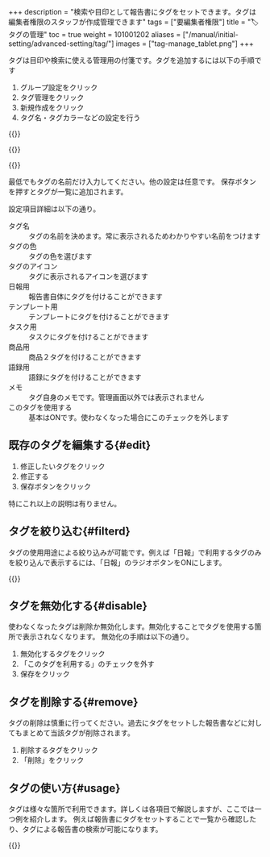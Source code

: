 +++
description = "検索や目印として報告書にタグをセットできます。タグは編集者権限のスタッフが作成管理できます"
tags = ["要編集者権限"]
title = "🏷タグの管理"
toc = true
weight = 101001202
aliases = ["/manual/initial-setting/advanced-setting/tag/"]
images = ["tag-manage_tablet.png"]
+++

タグは目印や検索に使える管理用の付箋です。タグを追加するには以下の手順です

1. グループ設定をクリック
1. タグ管理をクリック
1. 新規作成をクリック
1. タグ名・タグカラーなどの設定を行う

{{<appscreen filename="tag-add1" title="タグの管理画面|タグの編集には編集者の権限が必要です">}}

{{<nextArrow>}}

{{<appscreen filename="tag-make" title="タグを新規追加する。タグ名、タグの色、アイコンなどを指定して独自のタグを作成できます。タグは報告書に貼り付けることができます。">}}

最低でもタグの名前だけ入力してください。他の設定は任意です。
保存ボタンを押すとタグが一覧に追加されます。  

設定項目詳細は以下の通り。
<dl class="basic">
<dt>タグ名</dt>
<dd>タグの名前を決めます。常に表示されるためわかりやすい名前をつけます</dd>
<dt>タグの色</dt>
<dd>タグの色を選びます</dd>
<dt>タグのアイコン</dt>
<dd>タグに表示されるアイコンを選びます</dd>
<dt>日報用</dt>
<dd>報告書自体にタグを付けることができます</dd>
<dt>テンプレート用</dt>
<dd>テンプレートにタグを付けることができます</dd>
<dt>タスク用</dt>
<dd>タスクにタグを付けることができます</dd>
<dt>商品用</dt>
<dd>商品２タグを付けることができます</dd>
<dt>語録用</dt>
<dd>語録にタグを付けることができます</dd>
<dt>メモ</dt>
<dd>タグ自身のメモです。管理画面以外では表示されません</dd>
<dt>このタグを使用する</dt>
<dd>基本はONです。使わなくなった場合にこのチェックを外します</dd>
</dl>

## 既存のタグを編集する{#edit}

1. 修正したいタグをクリック
1. 修正する
1. 保存ボタンをクリック

特にこれ以上の説明は有りません。

## タグを絞り込む{#filterd}


タグの使用用途による絞り込みが可能です。例えば「日報」で利用するタグのみを絞り込んで表示するには、「日報」のラジオボタンをONにします。

{{<appscreen filename="tag-filter" title="タグの絞り込み検索。この画像は日報のタグで絞り込みをしている例です">}}


## タグを無効化する{#disable}

使わなくなったタグは削除か無効化します。無効化することでタグを使用する箇所で表示されなくなります。
無効化の手順は以下の通り。

1. 無効化するタグをクリック
1. 「このタグを利用する」のチェックを外す
1. 保存をクリック

## タグを削除する{#remove}

タグの削除は慎重に行ってください。過去にタグをセットした報告書などに対してもまとめて当該タグが削除されます。

1. 削除するタグをクリック
1. 「削除」をクリック

## タグの使い方{#usage}

タグは様々な箇所で利用できます。詳しくは各項目で解説しますが、ここでは一つ例を紹介します。
例えば報告書にタグをセットすることで一覧から確認したり、タグによる報告書の検索が可能になります。

{{<appscreen filename="set-tag" title="報告書にタグをセットします。タグをつけることでその報告書を一覧から目立たせることができる他、タグによる検索も可能になります">}}
